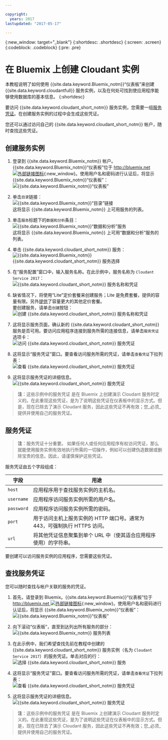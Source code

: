 ```yaml
---

copyright:
  years: 2017
lastupdated: "2017-05-17"

---
```


{:new_window: target="_blank"}
{:shortdesc: .shortdesc}
{:screen: .screen}
{:codeblock: .codeblock}
{:pre: .pre}

# 在 Bluemix 上创建 Cloudant 实例

本教程说明了如何使用 {{site.data.keyword.Bluemix_notm}}“仪表板”来创建 {{site.data.keyword.cloudantfull}} 服务实例，以及在何处可找到使应用程序能够使用数据库的基本信息。
{:shortdesc}

要访问 {{site.data.keyword.cloudant_short_notm}} 服务实例，您需要一组[服务凭证](#the-service-credentials)。在创建服务实例的过程中会生成这些凭证。

您还可以通过访问自己的 {{site.data.keyword.cloudant_short_notm}} 帐户，随时查找这些凭证。

## 创建服务实例

1.  登录到 {{site.data.keyword.Bluemix_notm}} 帐户。<br/>
{{site.data.keyword.Bluemix_notm}}“仪表板”位于 [http://bluemix.net ![外部链接图标](../images/launch-glyph.svg "外部链接图标")](http://bluemix.net){:new_window}。使用用户名和密码进行认证后，将显示 {{site.data.keyword.Bluemix_notm}}“仪表板”：<br/>
    ![{{site.data.keyword.Bluemix_notm}}“仪表板”](images/img0001.png)

2.  单击`目录`链接：<br/>
    ![{{site.data.keyword.Bluemix_notm}}“目录”链接](images/img0002.png)<br/>
这将显示 {{site.data.keyword.Bluemix_notm}} 上可用服务的列表。

3.  单击`服务`标题下的`数据和分析`条目：<br/>
    ![{{site.data.keyword.Bluemix_notm}}“数据和分析”服务](images/img0003.png)<br/>
这将显示 {{site.data.keyword.Bluemix_notm}} 上可用“数据和分析”服务的列表。

4.  单击 {{site.data.keyword.cloudant_short_notm}} 服务：<br>
    ![ {{site.data.keyword.Bluemix_notm}} {{site.data.keyword.cloudant_short_notm}} 服务选择](images/img0004.png)

5.  在“服务配置”窗口中，输入服务名称。在此示例中，服务名称为 `Cloudant Service 2017`：<br/>
    ![{{site.data.keyword.cloudant_short_notm}} 服务名称和凭证](images/img0005.png)

6.  缺省情况下，将使用“Lite”定价套餐来创建服务；Lite 是免费套餐，提供的容量有限。另外[提供](../offerings/bluemix.html)了容量更大的其他定价套餐。<br/>
要创建服务，请单击`创建`按钮：<br/>
    ![创建 {{site.data.keyword.cloudant_short_notm}} 服务名称和凭证](images/img0006.png)

7.  这将显示服务页面，确认新的 {{site.data.keyword.cloudant_short_notm}} 服务是否可用。要访问应用程序连接到服务所需的连接信息，请单击`服务凭证`选项卡：<br/>
    ![访问 {{site.data.keyword.cloudant_short_notm}} 服务凭证](images/img0007.png)

8.  这将显示“服务凭证”窗口。要查看访问服务所需的凭证，请单击`查看凭证`下拉列表：<br/>
    ![查看 {{site.data.keyword.cloudant_short_notm}} 服务凭证](images/img0008.png)

9.  这将显示服务凭证的详细信息。<br/>
    ![{{site.data.keyword.cloudant_short_notm}} 服务凭证](images/img0009.png)

>   **注**：这些示例中的服务凭证
是在 Bluemix 上创建演示 Cloudant 服务时定义的。在此重现这些凭证，是为了说明这些凭证在仪表板中的显示方式。但是，现在已除去了演示 Cloudant 服务，因此这些凭证不再有效；您_必须_提供并使用自己的服务凭证。

## 服务凭证

>   **注**：服务凭证十分重要。
如果任何人或任何应用程序有权访问凭证，那么就能使用服务实例有效地执行所需的一切操作，例如可以创建伪造数据或删除宝贵的信息。因此，请谨慎保护这些凭证。

服务凭证由五个字段组成：

字段       | 用途
-----------|--------
`host`     | 应用程序用于查找服务实例的主机名。
`username` | 应用程序访问服务实例所需的用户名。
`password` | 应用程序访问服务实例所需的密码。
`port`     | 用于访问主机上服务实例的 HTTP 端口号。通常为 443，可强制执行 HTTPS 访问。
`url`      | 将其他凭证信息聚集到单个 URL 中（使其适合应用程序使用）的字符串。

要创建可以访问服务实例的应用程序，您需要这些凭证。

## 查找服务凭证

您可以随时查找与帐户关联的服务的凭证。

1.  首先，请登录到 Bluemix。{{site.data.keyword.Bluemix}}“仪表板”位于 [http://bluemix.net ![外部链接图标](../images/launch-glyph.svg "外部链接图标")](http://bluemix.net){:new_window}。使用用户名和密码进行认证后，将显示 {{site.data.keyword.Bluemix_notm}}“仪表板”：<br/>
    ![{{site.data.keyword.Bluemix_notm}}“仪表板”](images/img0001.png)

2.  向下滚动“仪表板”，直至到达列出所有服务的部分：<br/>
    ![{{site.data.keyword.Bluemix_notm}} 服务列表](images/img0010.png)

3.  在此示例中，我们希望查找先前在教程中创建的 {{site.data.keyword.cloudant_short_notm}} 服务实例（名为 `Cloudant Service 2017`）的服务凭证。单击对应的行：<br/>
    ![选择 {{site.data.keyword.cloudant_short_notm}} 服务](images/img0011.png)

3.  这将显示“服务凭证”窗口。要查看访问服务所需的凭证，请单击`查看凭证`下拉列表：<br/>
    ![查看 {{site.data.keyword.cloudant_short_notm}} 服务凭证](images/img0008.png)

4.  这将显示服务凭证的详细信息。<br/>
    ![{{site.data.keyword.cloudant_short_notm}} 服务凭证](images/img0009.png)

>   **注**：这些示例中的服务凭证
是在 Bluemix 上创建演示 Cloudant 服务时定义的。在此重现这些凭证，是为了说明这些凭证在仪表板中的显示方式。但是，现在已除去了演示 Cloudant 服务，因此这些凭证不再有效；您_必须_提供并使用自己的服务凭证。
